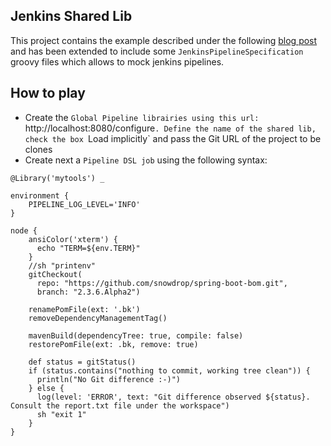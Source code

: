 ## Jenkins Shared Lib

This project contains the example described under the following [blog post](https://itnext.io/how-to-build-your-own-jenkins-shared-library-9dc129db260c)
and has been extended to include some `JenkinsPipelineSpecification` groovy files which allows to mock jenkins pipelines.

## How to play

- Create the `Global Pipeline librairies using this url: `http://localhost:8080/configure`. Define the name of the shared lib, check the box `Load implicitly`
  and pass the Git URL of the project to be clones
- Create next a `Pipeline DSL job` using the following syntax:
```
@Library('mytools') _

environment {
    PIPELINE_LOG_LEVEL='INFO'
}

node {
    ansiColor('xterm') {
      echo "TERM=${env.TERM}"
    }
    //sh "printenv"
    gitCheckout(
      repo: "https://github.com/snowdrop/spring-boot-bom.git",
      branch: "2.3.6.Alpha2")
    
    renamePomFile(ext: '.bk')
    removeDependencyManagementTag()
    
    mavenBuild(dependencyTree: true, compile: false)
    restorePomFile(ext: .bk, remove: true)
    
    def status = gitStatus()
    if (status.contains("nothing to commit, working tree clean")) {
      println("No Git difference :-)")     
    } else {  
      log(level: 'ERROR', text: "Git difference observed ${status}. Consult the report.txt file under the workspace")
      sh "exit 1"
    }
}
```
